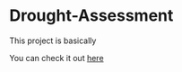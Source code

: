 # Drought-Assessment
This project is basically

You can check it out <a href ="https://code.earthengine.google.com/3fae18401002d4142011590a78ec3a9b"> here </a>
